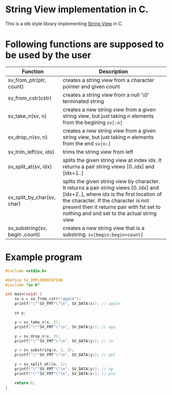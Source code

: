 # String View implementation in C.

This is a stb style library implementing [String View](https://stackoverflow.com/questions/20803826/what-is-string-view) in C.

# Following functions are supposed to be used by the user

| Function                        | Description                                                                                                                                                              |
| ------------------------------- | ------------------------------------------------------------------------------------------------------------------------------------------------------------------------ |
| sv\_from\_ptr(ptr, count)       | creates a string view from a character pointer and given count                                                                                                           |
| sv\_from\_cstr(cstr)            | creates a string view from a null '\0' terminated string                                                                                                                 |
| sv\_take\_n(sv, n)              | creates a new string view from a given string view, but just taking n elements from the begining `sv[:n]`                                                                |
| sv\_drop\_n(sv, n)              | creates a new string view from a given string view, but just taking n elements from the end `sv[n:]`                                                                     |
| sv\_trim\_left(sv, idx)         | trims the string view from left                                                                                                                                          |
| sv\_split\_at(sv, idx)          | splits the given string view at index idx. It returns a pair string views [0..idx] and [idx+1..]                                                                         |
| sv\_split\_by\_char(sv, char)   | splits the given string view by character. It returns a pair string views [0..idx] and [idx+2..], where idx is the first location of the character. If the character is not present then it returns pair with fst set to nothing and snd set to the actual string view |
| sv\_substring(sv, begin ,count) | creates a new string view that is a substring. `sv[begin:begin+count]`                                                                                                   |

# Example program
```C
#include <stdio.h>

#define SV_IMPLEMENTATION
#include "sv.h"

int main(void) {
    sv x = sv_from_cstr("apple");
    printf("\""SV_FMT"\"\n", SV_DATA(x)); // apple

    sv y;

    y = sv_take_n(x, 3);
    printf("\""SV_FMT"\"\n", SV_DATA(y)); // app

    y = sv_drop_n(x, 3);
    printf("\""SV_FMT"\"\n", SV_DATA(y)); // le

    y = sv_substring(x, 1, 3);
    printf("\""SV_FMT"\"\n", SV_DATA(y)); // ppl

    y = sv_split_at(&x, 1);
    printf("\""SV_FMT"\"\n", SV_DATA(y)); // ap
    printf("\""SV_FMT"\"\n", SV_DATA(x)); // ple

    return 0;
}
```
